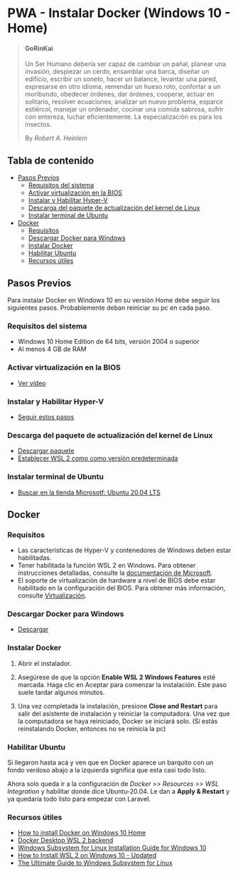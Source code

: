 # PWA - Instalar Docker (Windows 10 - Home)

> #### GoRinKai
>
> Un Ser Humano debería ser capaz de cambiar un pañal, planear una invasión, despiezar un cerdo, ensamblar una barca, diseñar un edificio, escribir un soneto, hacer un balance, levantar una pared, expresarse en otro idioma, remendar un hueso roto, confortar a un moribundo, obedecer órdenes, dar órdenes, cooperar, actuar en solitario, resolver ecuaciones, analizar un nuevo problema, esparcir estiércol, manejar un ordenador, cocinar una comida sabrosa, sufrir con entereza, luchar eficientemente. La especialización es para los insectos.
>
> By _Robert A. Heinlein_

## Tabla de contenido

- [Pasos Previos](#pasos-previos)
  - [Requisitos del sistema](#requisitos-del-sistema)
  - [Activar virtualización en la BIOS](#activar-virtualización-en-la-bios)
  - [Instalar y Habilitar Hyper-V](#instalar-y-habilitar-hyper-v)
  - [Descarga del paquete de actualización del kernel de Linux](#descarga-del-paquete-de-actualización-del-kernel-de-linux)
  - [Instalar terminal de Ubuntu](#instalar-terminal-de-ubuntu)
- [Docker](#docker)
  - [Requisitos](#requisitos)
  - [Descargar Docker para Windows](#descargar-docker-para-windows)
  - [Instalar Docker](#instalar-docker)
  - [Habilitar Ubuntu](#habilitar-ubuntu)
  - [Recursos útiles](#recursos-útiles)

## Pasos Previos

Para instalar Docker en Windows 10 en su versión Home debe seguir los siguientes pasos. Probablemente deban reiniciar su pc en cada paso.

### Requisitos del sistema

- Windows 10 Home Edition de 64 bits, versión 2004 o superior
- Al menos 4 GB de RAM

### Activar virtualización en la BIOS

- [Ver vídeo](https://www.youtube.com/watch?v=zDKlht-4L2U)

### Instalar y Habilitar Hyper-V

- [Seguir estos pasos](https://www.jasoft.org/Blog/post/como-instalar-hyper-v-en-windows-10-home-edition)

### Descarga del paquete de actualización del kernel de Linux

- [Descargar paquete](https://docs.microsoft.com/es-es/windows/wsl/install-win10#step-4---download-the-linux-kernel-update-package)
- [Establecer WSL 2 como como versión predeterminada](https://docs.microsoft.com/es-es/windows/wsl/install-win10#step-5---set-wsl-2-as-your-default-version)

### Instalar terminal de Ubuntu

- [Buscar en la tienda Microsotf: Ubuntu 20.04 LTS](https://www.microsoft.com/es-ar/p/ubuntu-2004-lts/9n6svws3rx71?rtc=1&activetab=pivot:overviewtab)

## Docker

### Requisitos

- Las características de Hyper-V y contenedores de Windows deben estar habilitadas.
- Tener habilitada la función WSL 2 en Windows. Para obtener instrucciones detalladas, consulte la [documentación de Microsoft](https://docs.docker.com/docker-for-windows/troubleshoot/#virtualization-must-be-enabled).
- El soporte de virtualización de hardware a nivel de BIOS debe estar habilitado en la configuración del BIOS. Para obtener más información, consulte [Virtualización](https://docs.docker.com/docker-for-windows/troubleshoot/#virtualization-must-be-enabled).

### Descargar Docker para Windows

- [Descargar](https://docs.docker.com/docker-for-windows/install/)

### Instalar Docker

1. Abrir el instalador.

2. Asegúrese de que la opción **Enable WSL 2 Windows Features** esté marcada. Haga clic en Aceptar para comenzar la instalación. Este paso suele tardar algunos minutos.

3. Una vez completada la instalación, presione **Close and Restart** para salir del asistente de instalación y reiniciar la computadora. Una vez que la computadora se haya reiniciado, Docker se iniciará solo. (Si estás reinstalando Docker, entonces no se reinicia la pc)

### Habilitar Ubuntu

Si llegaron hasta acá y ven que en Docker aparece un barquito con un fondo verdoso abajo a la izquierda significa que esta casi todo listo.

Ahora solo queda ir a la configuración de <em>Docker >> Resources >> WSL Integration</em> y habilitar donde dice Ubuntu-20.04. Le dan a **Apply & Restart** y ya quedaría todo listo para empezar con Laravel.

### Recursos útiles

- [How to install Docker on Windows 10 Home](https://www.itechtics.com/install-docker/)
- [Docker Desktop WSL 2 backend](https://docs.docker.com/docker-for-windows/wsl/)
- [Windows Subsystem for Linux Installation Guide for Windows 10](https://docs.microsoft.com/en-us/windows/wsl/install-win10)
- [How to Install WSL 2 on Windows 10 - Updated](https://www.omgubuntu.co.uk/how-to-install-wsl2-on-windows-10)
- [The Ultimate Guide to Windows Subsystem for Linux](https://adamtheautomator.com/windows-subsystem-for-linux/)
